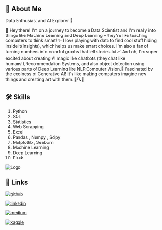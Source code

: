 
## 🚀 About Me
Data Enthusiast and AI Explorer 🌟

👋 Hey there! I'm on a journey to become a Data Scientist and I'm really into things like Machine Learning and Deep Learning – they're like teaching computers to think smart! ✨ I love playing with data to find cool stuff hiding inside it(Insights), which helps us make smart choices. I'm also a fan of turning numbers into colorful graphs that tell stories. 📊📈 And oh, I'm super excited about creating AI magic like chatbots (they chat like humans!),Recommendation Systems, and also object detection using various parts of Deep Learning like NLP,Computer Vision.🌟
Fascinated by the coolness of Generative AI! It's like making computers imagine new things and creating art with them. 🌟🔍🎨
## 🛠 Skills
1. Python
2. SQL
3. Statistics
4. Web Scrapping
5. Excel
6. Pandas , Numpy , Scipy
7. Matplotlib , Seaborn
8. Machine Learning
9. Deep Learning
10. Flask





![Logo](https://i.ibb.co/NyTDxcZ/Data-cloud.png)
## 🔗 Links
[![github](https://img.shields.io/badge/GITHUB-000?style=for-the-badge&logo=github&logoColor=white)](https://github.com/Harinivas44)

[![linkedin](https://img.shields.io/badge/linkedin-0A66C2?style=for-the-badge&logo=linkedin&logoColor=white)](https://www.linkedin.com/in/harinivas-sn-8013b1192/)

[![medium](https://img.shields.io/badge/medium-000?style=for-the-badge&logo=medium&logoColor=white)](https://medium.com/@harinivas278)

[![kaggle](https://img.shields.io/badge/kaggle-0A66C2?style=for-the-badge&logo=kaggle&logoColor=white)](https://www.kaggle.com/harinivassn)